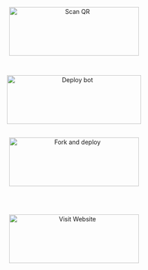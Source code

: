 <div align="center">
  
<a href="https://baileys-qr.herokuapp.com/api"><img align="center" src="/language/replit-scan.png" alt="Scan QR" height="112" width="300" /></a>
<br>
<div>
<br>
  
<a href="https://baileys-qr.vercel.app/api/deploy" target="blank"><img align="center" src="/language/Deploy.png" alt="Deploy bot" height="112" width="310" /></a>
  <div>
<br>
<a href="https://github.com/bot-repo/pikachu-deployer/fork"><img align="center" src="/language/repo.png" alt="Fork and deploy" height="112" width="300" /></a>
   <br>
<div>
  <br>
<!--- <a href="https://railway.app/new/template?template=https%3A%2F%2Fgithub.com%2Fsouravkl11%2FRaganork.git&envs=RAGANORK_CODE%2CLANGUAGE%2CALL_IMG%2CWORK_TYPE%2CHANDLERS%2CBOT_NAME%2CREMOVE_BG_API_KEY%2CSUDO&optionalEnvs=REMOVE_BG_API_KEY%2CSUDO&RAGANORK_CODEDesc=Raganork+code+%28QR+scan+cheythappo+kittiya+code%29.+Type+here+yours+Raganork+code.&LANGUAGEDesc=Bot+language.+English+%3D%3E+en%2C+Malayalam+%3D%3E+ml%2C+Hindi+%3D%3E+HI%2C&ALL_IMGDesc=Give+an+image+link+for+your+bot%21&WORK_TYPEDesc=Raganork+bot+Working+Type.+If+you+use+%E2%80%9Cpublic%E2%80%9D%2C+everyone+can+use+the+bot.+Else+if+you+use+%E2%80%9Cprivate%E2%80%9D%2C+only+you+can+use+your+bot&HANDLERSDesc=Prefix+for+commands.+%28.assist%2C+%21assist+%2Cassist%29&BOT_NAMEDesc=Your+bot%27s+name.+Give+your+desired+bot+name+here&REMOVE_BG_API_KEYDesc=Give+an+api+key+for+remove.bg+&SUDODesc=Give+your+sudo+here+%28These+numbers+can+control+bot%29&ALL_IMGDefault=https%3A%2F%2Fi.pinimg.com%2Foriginals%2F0e%2Fc8%2F8c%2F0ec88ca1469125fc11b4ce76830602f4.jpg&WORK_TYPEDefault=public&HANDLERSDefault=%5E%5B%2C%40%23%21.%5D&BOT_NAMEDefault=Bot+name" target="blank"><img align="center" src="https://railway.app/button.svg" alt="Deploy to railway" height="67" width="225" /></a> -->

  
<div>
<br>
<br>

<div>
  
<a href="https://bit.ly/Raganork"><img src="/language/web.png" alt="Visit Website" height="112" width="300" border="0"></a>
